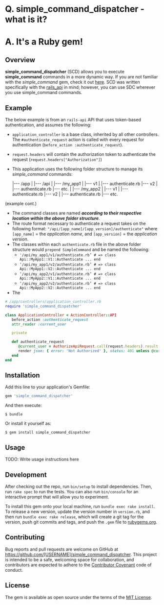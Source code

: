 # Q. simple_command_dispatcher - what is it?
# A. It's a Ruby gem!

## Overview
__simple_command_dispatcher__ (SCD) allows you to execute __simple_command__ commands in a more dynamic way. If you are not familiar with the _simple_command_ gem, check it out [here][simple-command]. SCD was written specifically with the [rails_api][rails-api] in mind; however, you can use SDC wherever you use simple_command commands. 

## Example
The below example is from an `rails-api` API that uses token-based authentication, and assumes the following:

* `application_controller` is a base class, inherited by all other controllers. The `#authenticate_request` action is called with every request for authentication (`before_action :authenticate_request`).
* `request.headers` will contain the authorization token to authenticate the request (`request.headers["Authorization"]`)
* This application uses the following folder structure to manage its _simple_command_ commands:


    |--- /app
       |
       |--- /api
          |
          |--- /my_app1
             |
             |--- v1
                |
                |--- authenticate.rb 
             |--- v2
                |
                |--- authenticate.rb 
             |--- etc.
          |
          |--- /my_app2
             |
             |--- v1
                |
                |--- authenticate.rb 
             |--- v2
                |
                |--- authenticate.rb 
             |--- etc.
             
(example cont.)

 * The command classes are named *__according to their respective location within the above folder structure__*.
 * The route format necessary to authenticate a request takes on the following format: `"/api/[app_name]/[app_version]/authenticate"` where `[app_name]` = the _application name_, and `[app_version]` = the _application version_.
* The classes within each `authenticate.rb` file in the above folder structure would `prepend SimpleCommand` and be named the following:
  * ```'/api/my_app1/v1/authenticate.rb’ # => class Api::MyApp1::V1::Authenticate ... end```
  * ```‘/api/my_app1/v2/authenticate.rb’ # => class Api::MyApp1::V2::Authenticate ... end```
  * ```‘/api/my_app2/v1/authenticate.rb’ # => class Api::MyApp2::V1::Authenticate ... end```
  * ```‘/api/my_app2/v2/authenticate.rb’ # => class Api::MyApp2::V2::Authenticate ... end```
* The 

```ruby 
# /app/controllers/application_controller.rb
require 'simple_command_dispatcher'

class ApplicationController < ActionController::API
   before_action :authenticate_request
   attr_reader :current_user

   private

   def authenticate_request
      @current_user = AuthorizeApiRequest.call(request.headers).result
      render json: { error: 'Not Authorized' }, status: 401 unless @current_user
   end
end
```

## Installation

Add this line to your application's Gemfile:

```ruby
gem 'simple_command_dispatcher'
```

And then execute:

    $ bundle

Or install it yourself as:

    $ gem install simple_command_dispatcher

## Usage

TODO: Write usage instructions here

## Development

After checking out the repo, run `bin/setup` to install dependencies. Then, run `rake spec` to run the tests. You can also run `bin/console` for an interactive prompt that will allow you to experiment.

To install this gem onto your local machine, run `bundle exec rake install`. To release a new version, update the version number in `version.rb`, and then run `bundle exec rake release`, which will create a git tag for the version, push git commits and tags, and push the `.gem` file to [rubygems.org](https://rubygems.org).

## Contributing

Bug reports and pull requests are welcome on GitHub at https://github.com/[USERNAME]/simple_command_dispatcher. This project is intended to be a safe, welcoming space for collaboration, and contributors are expected to adhere to the [Contributor Covenant](http://contributor-covenant.org) code of conduct.


## License

The gem is available as open source under the terms of the [MIT License](http://opensource.org/licenses/MIT).

   [simple-command]: <https://rubygems.org/gems/simple_command>
   [rails-api]: <https://rubygems.org/gems/rails-api>


